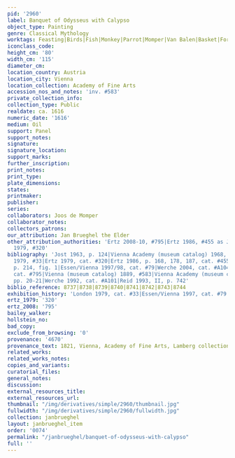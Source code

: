 ```yaml
---
pid: '2960'
label: Banquet of Odysseus with Calypso
object_type: Painting
genre: Classical Mythology
worktags: Feasting|Birds|Fish|Monkey|Parrot|Momper|Van Balen|Basket|Forest|Nude|Putti|Mythological|Banquet|Flowers|Food|Fruit
iconclass_code:
height_cm: '80'
width_cm: '115'
diameter_cm:
location_country: Austria
location_city: Vienna
location_collection: Academy of Fine Arts
accession_nos_and_notes: 'inv. #583'
private_collection_info:
collection_type: Public
realdate: ca. 1616
numeric_date: '1616'
medium: Oil
support: Panel
support_notes:
signature:
signature_location:
support_marks:
further_inscription:
print_notes:
print_type:
plate_dimensions:
states:
printmaker:
publisher:
series:
collaborators: Joos de Momper
collaborator_notes:
collectors_patrons:
our_attribution: Jan Brueghel the Elder
other_attribution_authorities: 'Ertz 2008-10, #795|Ertz 1986, #455 as Jan the Younger|Ertz
  1979, #320'
bibliography: 'Jost 1963, p. 124|Vienna Academy (museum catalog) 1968, p. 179/80|London
  1979, #33|Ertz 1979, cat. #320|Ertz 1986, p. 168, 178, 187, cat. #455|Boston 1993,
  p. 214, fig. 1|Essen/Vienna 1997/98, cat. #79|Werche 2004, cat. #A104|Ertz 2008-10,
  cat. #795|Vienna (museum catalog) 1889, #583|Vienna Academy (museum catalog) 1927,
  pp. 20-21|Werche 1992, cat. #A101|Reid 1993, II, p. 742'
biblio_reference: 8737|8738|8739|8740|8741|8742|8743|8744
exhibition_history: 'London 1979, cat. #33|Essen/Vienna 1997, cat. #79'
ertz_1979: '320'
ertz_2008: '795'
bailey_walker:
hollstein_no:
bad_copy:
exclude_from_browsing: '0'
provenance: '4670'
provenance_text: 1821, Vienna, Academy of Fine Arts, Lamberg collection bequest
related_works:
related_works_notes:
copies_and_variants:
curatorial_files:
general_notes:
discussion:
external_resources_title:
external_resources_url:
thumbnail: "/img/derivatives/simple/2960/thumbnail.jpg"
fullwidth: "/img/derivatives/simple/2960/fullwidth.jpg"
collection: janbrueghel
layout: janbrueghel_item
order: '0074'
permalink: "/janbrueghel/banquet-of-odysseus-with-calypso"
full: ''
---
```

